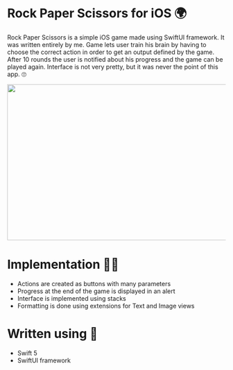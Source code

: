 # Rock Paper Scissors for iOS 🌍

Rock Paper Scissors is a simple iOS game made using SwiftUI framework. It was written entirely by me. Game lets user train his brain by having to choose the correct 
action in order to get an output defined by the game. After 10 rounds the user is notified about his progress and the game can be played again. Interface is not very 
pretty, but it was never the point of this app. 🙄

<p align="center">
  <img width="640" height="360" src="https://i.postimg.cc/QM32m77X/pjimage-3.jpg">
</p>

# Implementation 👨‍💻

- Actions are created as buttons with many parameters
- Progress at the end of the game is displayed in an alert
- Interface is implemented using stacks
- Formatting is done using extensions for Text and Image views

# Written using 🔧

- Swift 5
- SwiftUI framework
